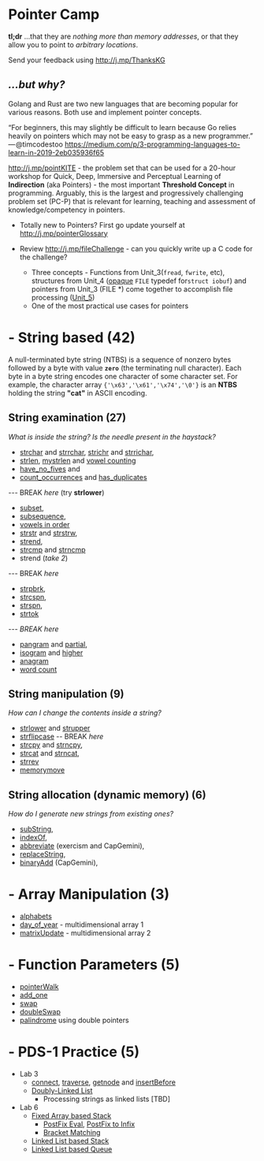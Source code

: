 # Pointer Camp

**tl;dr**  ...that they are _nothing more than memory addresses_, or that they allow you to point to _arbitrary locations_.

Send your feedback using http://j.mp/ThanksKG 


## _...but why?_ 

Golang and Rust are two new languages that are becoming popular for various reasons. Both use and implement pointer concepts. 

“For beginners, this may slightly be difficult to learn because Go relies heavily on pointers which may not be easy to grasp as a new programmer.” — @timcodestoo https://medium.com/p/3-programming-languages-to-learn-in-2019-2eb035936f65

http://j.mp/pointKITE  - the problem set that can be used for a 20-hour workshop for Quick, Deep, Immersive and Perceptual Learning of **Indirection** (aka Pointers) - the most important **Threshold Concept** in programming. Arguably, this is the largest and progressively challenging problem set (PC-P) that is relevant for learning, teaching and assessment of knowledge/competency in pointers. 

  - Totally new to Pointers? First go update yourself at http://j.mp/pointerGlossary

  - Review http://j.mp/fileChallenge - can you quickly write up a C code for the challenge? 
    - Three concepts - Functions from Unit_3(`fread`, `fwrite`, etc), structures from Unit_4 ([opaque][opaque] `FILE` typedef for`struct iobuf`) and pointers from Unit_3 (FILE *)  come together to accomplish file processing ([Unit_5](http://j.mp/unit5Easy))
    - One of the most practical use cases for pointers 

[opaque]: http://j.mp/opaqueC 

# - String based (42)
A null-terminated byte string (NTBS) is a sequence of nonzero bytes followed by a byte with value **`zero`** (the terminating null character). Each byte in a byte string encodes one character of some character set. For example, the character array `{'\x63','\x61','\x74','\0'}` is an **NTBS** holding the string **"cat"** in ASCII encoding.

## String examination  (27)
_What is inside the string? Is the needle present in the haystack?_
- [strchar](http://j.mp/stringCharCC) and [strrchar](http://j.mp/stringrcharCC),  [strichr](http://j.mp/stringicharCC) and [strrichar](http://j.mp/stringiRcharCC),
- [strlen](http://j.mp/stringLenCC), [mystrlen](http://j.mp/strlenCC) and [vowel counting](https://j.mp/vowelsCC)
- [have_no_fives](http://j.mp/haveNoFive)  and 
- [count_occurrences](http://j.mp/countCC) and [has_duplicates](http://j.mp/countDuplicates)

--- BREAK  _here_ (try **strlower**)  
- [subset](http://j.mp/subSetCC),  
- [subsequence](http://j.mp/subSeqCC),  
- [vowels in order](http://j.mp/vowelsOrderCC)  
- [strstr](http://j.mp/stringStrCC) and [strstrw](http://j.mp/strstrwrapCC), 
- [strend](http://j.mp/stringEndCC), 
- [strcmp](http://j.mp/strcmpCC) and [strncmp](http://j.mp/stringncompareCC)
- strend (_take  2_)

--- BREAK  _here_

- [strpbrk](http://j.mp/strpbrkCC), 
- [strcspn](http://j.mp/stringcspnCC), 
- [strspn](http://j.mp/stringspnCC), 
- [strtok](http://j.mp/strTokenizeCC)

--- *BREAK here*
- [pangram](http://j.mp/panGramCC) and [partial](http://j.mp/pangramCC), 
 - [isogram](http://j.mp/isogramCC) and [higher](http://j.mp/multipleIsogramCC)
- [anagram](http://j.mp/anagramCC)
- [word count](http://j.mp/wordcountCC)


## String manipulation (9)
_How can I change the contents inside a string?_ 
- [strlower](http://j.mp/strToLowerCC) and [strupper](http://j.mp/strToUpperCC)
- [strflipcase](http://j.mp/stringflipcaseCC)
-- BREAK _here_ 
- [strcpy](http://j.mp/stringcopyCC) and [strncpy](http://j.mp/stringNcopyCC),
- [strcat](http://j.mp/stringCatCC) and [strncat](http://j.mp/strncatCC),
- [strrev](http://j.mp/reverseCC)
- [memorymove](http://j.mp/memmoveCC)

## String allocation (dynamic memory) (6)
_How do I generate new strings from existing ones?_
- [subString](http://j.mp/substringCC), 
- [indexOf](http://j.mp/indexCC),
- [abbreviate](http://j.mp/acronymCC) (exercism and CapGemini), 
- [replaceString](http://j.mp/replaceCC),
- [binaryAdd](http://j.mp/binaryaddCC) (CapGemini), 
  
# - Array Manipulation  (3)
- [alphabets](https://cloudcoder.kgkite.ac.in/cloudcoder/#exercise?c=33,p=1208) 
- [day_of_year](http://j.mp/dayYearCC)  - multidimensional array 1
- [matrixUpdate](http://j.mp/arrayPointer) - multidimensional array 2

# - Function Parameters (5)
- [pointerWalk](http://j.mp/pointerWalk)
- [add_one](http://cloudcoder.kgkite.ac.in/cloudcoder/#exercise?c=33,p=967) 
- [swap](http://j.mp/swapNumbers) 
- [doubleSwap](http://j.mp/doubleSwap)
- [palindrome](http://j.mp/dPalindromeKG) using double pointers


# - PDS-1 Practice (5)
  - Lab 3
	 - [connect](http://cloudcoder.kgkite.ac.in/cloudcoder/#exercise?c=7,p=1191), [traverse](http://cloudcoder.kgkite.ac.in/cloudcoder/#exercise?c=7,p=1190), [getnode](http://j.mp/tailCC) and 
[insertBefore](http://cloudcoder.kgkite.ac.in/cloudcoder/#exercise?c=7,p=1193)
	 - [Doubly-Linked List](http://cloudcoder.kgkite.ac.in/cloudcoder/#exercise?c=7,p=1189)
       - Processing strings as linked lists [TBD]
  - Lab 6 
    - [Fixed Array based Stack](http://cloudcoder.kgkite.ac.in/cloudcoder/#exercise?c=7,p=1115)
      - [PostFix Eval](http://cloudcoder.kgkite.ac.in/cloudcoder/#exercise?c=7,p=1120),  [PostFix to Infix](http://j.mp/infixPostfix)
      - [Bracket Matching](http://cloudcoder.kgkite.ac.in/cloudcoder/#exercise?c=7,p=1126)
    - [Linked List based Stack](http://cloudcoder.kgkite.ac.in/cloudcoder/#exercise?c=7,p=1162)
    - [Linked List based Queue](http://cloudcoder.kgkite.ac.in/cloudcoder/#exercise?c=7,p=1188)



<!---
## Another Pointer Problem Set 

http://clc-wiki.net/wiki/C_standard_library:string.h

![clibrary]( http://j.mp/pointerProblems)

--->
